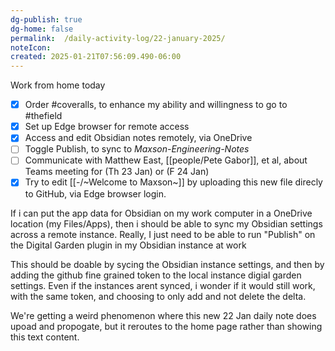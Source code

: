 ```yaml
---
dg-publish: true
dg-home: false
permalink:	/daily-activity-log/22-january-2025/
noteIcon:	
created: 2025-01-21T07:56:09.490-06:00
---
```

Work from home today


- [x] Order #coveralls, to enhance my ability and willingness to go to #thefield
- [x] Set up Edge browser for remote access
- [x] Access and edit Obsidian notes remotely, via OneDrive
- [ ] Toggle Publish, to sync to *Maxson-Engineering-Notes*
- [ ] Communicate with Matthew East, [[people/Pete Gabor]], et al, about Teams meeting for (Th 23 Jan) or (F 24 Jan)
- [x] Try to edit [[-/~Welcome to Maxson~]] by uploading this new file direcly to GitHub, via Edge browser login.

If i can put the app data for Obsidian on my work computer in a OneDrive location (my Files/Apps), then i should be able to sync my Obsidian settings across a remote instance.
Really, I just need to be able to run "Publish" on the Digital Garden plugin in my Obsidian instance at work

This should be doable by sycing the Obsidian instance settings, and then by adding the github fine grained token to the local instance digial garden settings. Even if the instances arent synced, i wonder if it would still work, with the same token, and choosing to only add and not delete the delta.

We're getting a weird phenomenon where this new 22 Jan daily note does upoad and propogate, but it reroutes to the home page rather than showing this text content.
